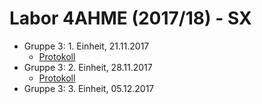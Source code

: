 # Labor 4AHME (2017/18) - SX

* Gruppe 3: 1. Einheit, 21.11.2017  
    * [Protokoll](https://github.com/HTLMechatronics/m14-la1-sx/blob/smumam14/smumam14/Protokoll1.md)
* Gruppe 3: 2. Einheit, 28.11.2017 
    * [Protokoll](https://github.com/HTLMechatronics/m14-la1-sx/blob/smumam14/smumam14/Protokoll2.md)
* Gruppe 3: 3. Einheit, 05.12.2017
